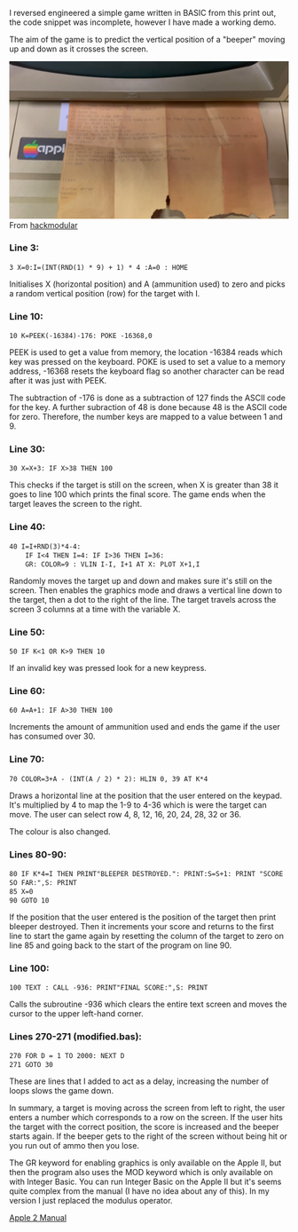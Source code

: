 I reversed engineered a simple game written in BASIC from this print out, the code snippet was incomplete, however I have made a working demo.

The aim of the game is to predict the vertical position of a "beeper" moving up and down as it crosses the screen.

![Original cript printout](image.png)
From [hackmodular](https://www.youtube.com/@hackmodular)

### Line 3:

```basic
3 X=0:I=(INT(RND(1) * 9) + 1) * 4 :A=0 : HOME
```

Initialises X (horizontal position) and A (ammunition used) to zero and picks a random vertical position (row) for the target with I.

### Line 10:

```basic
10 K=PEEK(-16384)-176: POKE -16368,0
```

PEEK is used to get a value from memory, the location -16384 reads which key was pressed on the keyboard. POKE is used to set a value to a memory address, -16368 resets the keyboard flag so another character can be read after it was just with PEEK.

The subtraction of -176 is done as a subtraction of 127 finds the ASCII code for the key. A further subraction of 48 is done because 48 is the ASCII code for zero. Therefore, the number keys are mapped to a value between 1 and 9.

### Line 30:

```basic
30 X=X+3: IF X>38 THEN 100
```

This checks if the target is still on the screen, when X is greater than 38 it goes to line 100 which prints the final score. The game ends when the target leaves the screen to the right.

### Line 40:

```basic
40 I=I+RND(3)*4-4:
    IF I<4 THEN I=4: IF I>36 THEN I=36:
    GR: COLOR=9 : VLIN I-I, I+1 AT X: PLOT X+1,I

```

Randomly moves the target up and down and makes sure it's still on the screen.
Then enables the graphics mode and draws a vertical line down to the target, then a dot to the right of the line. The target travels across the screen 3 columns at a time with the variable X.

### Line 50:

```basic
50 IF K<1 OR K>9 THEN 10
```

If an invalid key was pressed look for a new keypress.

### Line 60:

```basic
60 A=A+1: IF A>30 THEN 100
```

Increments the amount of ammunition used and ends the game if the user has consumed over 30.

### Line 70:

```basic
70 COLOR=3+A - (INT(A / 2) * 2): HLIN 0, 39 AT K*4
```

Draws a horizontal line at the position that the user entered on the keypad. It's multiplied by 4 to map the 1-9 to 4-36 which is were the target can move. The user can select row 4, 8, 12, 16, 20, 24, 28, 32 or 36.

The colour is also changed.

### Lines 80-90:

```basic
80 IF K*4=I THEN PRINT"BLEEPER DESTROYED.": PRINT:S=S+1: PRINT "SCORE SO FAR:",S: PRINT
85 X=0
90 GOTO 10
```

If the position that the user entered is the position of the target then print bleeper destroyed. Then it increments your score and returns to the first line to start the game again by resetting the column of the target to zero on line 85 and going back to the start of the program on line 90.

### Line 100:

```basic
100 TEXT : CALL -936: PRINT"FINAL SCORE:",S: PRINT
```

Calls the subroutine -936 which clears the entire text screen and moves the cursor to the upper left-hand corner.

### Lines 270-271 (modified.bas):

```basic
270 FOR D = 1 TO 2000: NEXT D
271 GOTO 30
```

These are lines that I added to act as a delay, increasing the number of loops slows the game down.

In summary, a target is moving across the screen from left to right, the user enters a number which corresponds to a row on the screen. If the user hits the target with the correct position, the score is increased and the beeper starts again. If the beeper gets to the right of the screen without being hit or you run out of ammo then you lose.

The GR keyword for enabling graphics is only available on the Apple II, but then the program also uses the MOD keyword which is only available on with Integer Basic. You can run Integer Basic on the Apple II but it's seems quite complex from the manual (I have no idea about any of this). In my version I just replaced the modulus operator.

[Apple 2 Manual](https://vintageapple.org/apple_ii/pdf/Apple_II_Users_Guide_For_Apple_II_Plus_and_Apple_IIe_1985.pdf)
